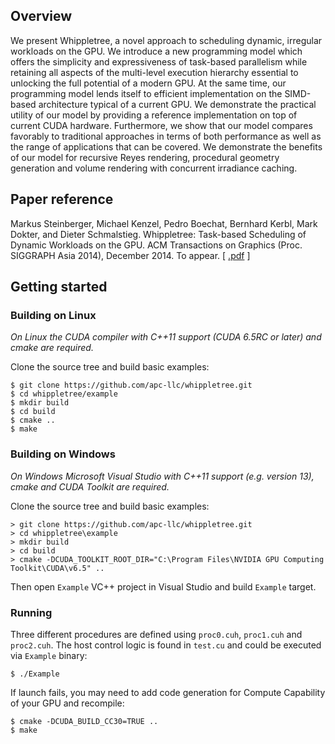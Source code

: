 ## Overview

We present Whippletree, a novel approach to scheduling dynamic, irregular workloads on the GPU.
We introduce a new programming model which offers the simplicity and expressiveness of task-based
parallelism while retaining all aspects of the multi-level execution hierarchy essential to 
unlocking the full potential of a modern GPU. At the same time, our programming model lends 
itself to efficient implementation on the SIMD-based architecture typical of a current GPU. 
We demonstrate the practical utility of our model by providing a reference implementation on top 
of current CUDA hardware. Furthermore, we show that our model compares favorably to traditional 
approaches in terms of both performance as well as the range of applications that can be covered. 
We demonstrate the benefits of our model for recursive Reyes rendering, procedural geometry 
generation and volume rendering with concurrent irradiance caching.

## Paper reference

Markus Steinberger, Michael Kenzel, Pedro Boechat, Bernhard Kerbl, Mark Dokter, and Dieter Schmalstieg.
Whippletree: Task-based Scheduling of Dynamic Workloads on the GPU.
ACM Transactions on Graphics (Proc. SIGGRAPH Asia 2014), December 2014. To appear. \[ [.pdf](http://data.icg.tugraz.at/~dieter/publications/Schmalstieg_286.pdf ".pdf") \]

## Getting started

### Building on Linux

*On Linux the CUDA compiler with C++11 support (CUDA 6.5RC or later) and cmake are required.*

Clone the source tree and build basic examples:

```
$ git clone https://github.com/apc-llc/whippletree.git
$ cd whippletree/example
$ mkdir build
$ cd build
$ cmake ..
$ make
```

### Building on Windows

*On Windows Microsoft Visual Studio with C++11 support (e.g. version 13), cmake and CUDA Toolkit are required.*

Clone the source tree and build basic examples:

```
> git clone https://github.com/apc-llc/whippletree.git
> cd whippletree\example
> mkdir build
> cd build
> cmake -DCUDA_TOOLKIT_ROOT_DIR="C:\Program Files\NVIDIA GPU Computing Toolkit\CUDA\v6.5" ..
```

Then open `Example` VC++ project in Visual Studio and build `Example` target.

### Running

Three different procedures are defined using `proc0.cuh`, `proc1.cuh` and `proc2.cuh`. The host control logic is found in `test.cu` and could be executed via `Example` binary:

```
$ ./Example
```

If launch fails, you may need to add code generation for Compute Capability of your GPU and recompile:

```
$ cmake -DCUDA_BUILD_CC30=TRUE ..
$ make 
```

